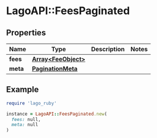 # LagoAPI::FeesPaginated

## Properties

| Name | Type | Description | Notes |
| ---- | ---- | ----------- | ----- |
| **fees** | [**Array&lt;FeeObject&gt;**](FeeObject.md) |  |  |
| **meta** | [**PaginationMeta**](PaginationMeta.md) |  |  |

## Example

```ruby
require 'lago_ruby'

instance = LagoAPI::FeesPaginated.new(
  fees: null,
  meta: null
)
```


